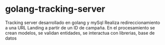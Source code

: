 # golang-tracking-server
Tracking server desarrollado en golang y mySql
Realiza redireccionamiento a una URL Landing a partir de un ID de campaña. En el procesamiento se crean modelos, se validan entidades, se interactua con librerias, base de datos 
